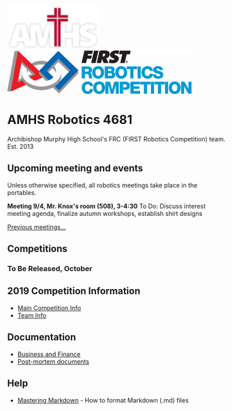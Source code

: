 
![AMHS Logo](img/amhs-logo-white-100.png) ![FRC Logo](img/frc-logo-100.png)

# AMHS Robotics 4681
Archibishop Murphy High School's FRC (FIRST Robotics Competition) team.  
Est. 2013

## Upcoming meeting and events

Unless otherwise specified, all robotics meetings take place in the portables.

**Meeting 9/4, Mr. Knox's room (508), 3-4:30**
To Do: Discuss interest meeting agenda, finalize autumn workshops, establish shirt designs

[Previous meetings...](docs/2019/meetings-history.md)

## Competitions

### To Be Released, October

## 2019 Competition Information

* [Main Competition Info](docs/2019/README.md)
* [Team Info](docs/2019/teams)

## Documentation

* [Business and Finance](docs/2019/teams/business-team.md)
* [Post-mortem documents](docs/post-mortem.md)

## Help

* [Mastering Markdown](https://guides.github.com/features/mastering-markdown/) - How to format Markdown (.md) files
